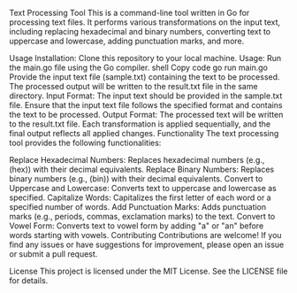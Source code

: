 Text Processing Tool
This is a command-line tool written in Go for processing text files. It performs various transformations on the input text, including replacing hexadecimal and binary numbers, converting text to uppercase and lowercase, adding punctuation marks, and more.

Usage
Installation:
Clone this repository to your local machine.
Usage:
Run the main.go file using the Go compiler.
shell
Copy code
go run main.go
Provide the input text file (sample.txt) containing the text to be processed.
The processed output will be written to the result.txt file in the same directory.
Input Format:
The input text should be provided in the sample.txt file.
Ensure that the input text file follows the specified format and contains the text to be processed.
Output Format:
The processed text will be written to the result.txt file.
Each transformation is applied sequentially, and the final output reflects all applied changes.
Functionality
The text processing tool provides the following functionalities:

Replace Hexadecimal Numbers:
Replaces hexadecimal numbers (e.g., (hex)) with their decimal equivalents.
Replace Binary Numbers:
Replaces binary numbers (e.g., (bin)) with their decimal equivalents.
Convert to Uppercase and Lowercase:
Converts text to uppercase and lowercase as specified.
Capitalize Words:
Capitalizes the first letter of each word or a specified number of words.
Add Punctuation Marks:
Adds punctuation marks (e.g., periods, commas, exclamation marks) to the text.
Convert to Vowel Form:
Converts text to vowel form by adding "a" or "an" before words starting with vowels.
Contributing
Contributions are welcome! If you find any issues or have suggestions for improvement, please open an issue or submit a pull request.

License
This project is licensed under the MIT License. See the LICENSE file for details.


